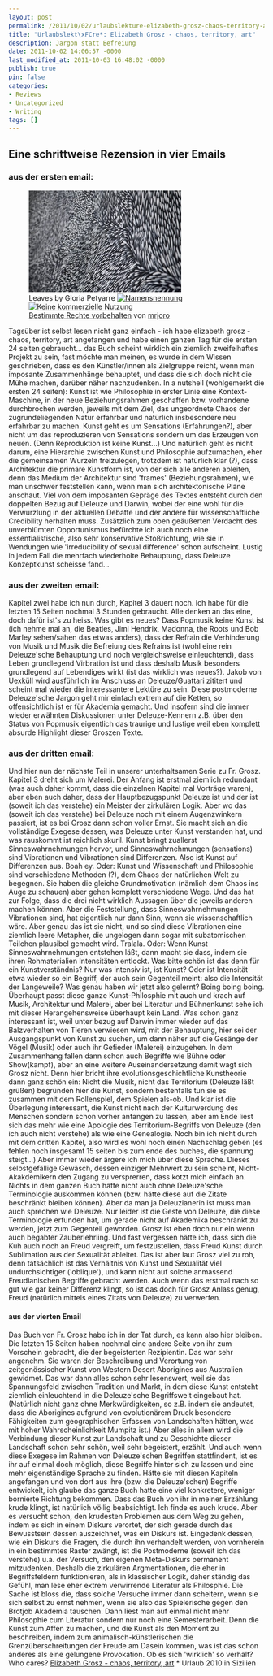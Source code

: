 ```yaml
---
layout: post
permalink: /2011/10/02/urlaubslekture-elizabeth-grosz-chaos-territory-art/
title: "Urlaubslekt\xFCre*: Elizabeth Grosz - chaos, territory, art"
description: Jargon statt Befreiung
date: 2011-10-02 14:06:57 -0000
last_modified_at: 2011-10-03 16:48:02 -0000
publish: true
pin: false
categories:
- Reviews
- Uncategorized
- Writing
tags: []
---
```

## Eine schrittweise Rezension in vier Emails

### aus der ersten email:
<figure>
  <a href="/assets/wp-content/uploads/2011/10/4552559424_3a28ed3e2a_o.jpg" target="_blank"><img src="/assets/wp-content/uploads/2011/10/4552559424_3a28ed3e2a_o-300x200.jpg" alt="Leaves by Gloria Petyarre"></a>
  <figcaption>
    Leaves by Gloria Petyarre
    <a href="https://creativecommons.org/licenses/by-nc/2.0/">
      <img decoding="async" title="Namensnennung" src="https://minimeta.de/wp-content/uploads/cc-images/cc_icon_attribution_small.gif" alt="Namensnennung" border="0">
      <img decoding="async" title="Keine kommerzielle Nutzung" src="https://minimeta.de/wp-content/uploads/cc-images/cc_icon_noncomm_small.gif" alt="Keine kommerzielle Nutzung" border="0">
    </a><br>
    <a title="Attribution-NonCommercial License" href="https://creativecommons.org/licenses/by-nc/2.0/">Bestimmte Rechte vorbehalten</a> von <a href="https://www.flickr.com/photos/mrjoro/">mrjoro</a></figcaption>
</figure>
Tagsüber ist selbst lesen nicht ganz einfach - ich habe elizabeth grosz - chaos, territory, art angefangen und habe einen ganzen Tag für die ersten 24 seiten gebraucht... das Buch scheint wirklich ein ziemlich zweifelhaftes Projekt zu sein, fast möchte man meinen, es wurde in dem Wissen geschrieben, dass es den Künstler/innen als Zielgruppe reicht, wenn man imposante Zusammenhänge behauptet, und dass die sich doch nicht die Mühe machen, darüber näher nachzudenken. In a nutshell (wohlgemerkt die ersten 24 seiten): Kunst ist wie Philosophie in erster Linie eine Kontext-Maschine, in der neue Beziehungsrahmen geschaffen bzw. vorhandene durchbrochen werden, jeweils mit dem Ziel, das ungeordnete Chaos der zugrundeliegenden Natur erfahrbar und natürlich insbesondere neu erfahrbar zu machen. Kunst geht es um Sensations (Erfahrungen?), aber nicht um das reproduzieren von Sensations sondern um das Erzeugen von neuen. (Denn Reproduktion ist keine Kunst...) Und natürlich geht es nicht darum, eine Hierarchie zwischen Kunst und Philosophie aufzumachen, eher die gemeinsamen Wurzeln freizulegen, trotzdem ist natürlich klar (?), dass Architektur die primäre Kunstform ist, von der sich alle anderen ableiten, denn das Medium der Architektur sind 'frames' (Beziehungsrahmen), wie man unschwer feststellen kann, wenn man sich architektonische Pläne anschaut. Viel von dem imposanten Gepräge des Textes entsteht durch den doppelten Bezug auf Deleuze und Darwin, wobei der eine wohl für die Verwurzlung in der aktuellen Debatte und der andere für wissenschaftliche Credibility herhalten muss. Zusätzlich zum oben geäußerten Verdacht des unverblümten Opportunismus befürchte ich auch noch eine essentialistische, also sehr konservative Stoßrichtung, wie sie in Wendungen wie 'irreducibility of sexual difference' schon aufscheint. Lustig in jedem Fall die mehrfach wiederholte Behauptung, dass Deleuze Konzeptkunst scheisse fand...

### aus der zweiten email:

Kapitel zwei habe ich nun durch, Kapitel 3 dauert noch. Ich habe für die letzten 15 Seiten nochmal 3 Stunden gebraucht. Alle denken an das eine, doch dafür ist's zu heiss. Was gibt es neues? Dass Popmusik keine Kunst ist (ich nehme mal an, die Beatles, Jimi Hendrix, Madonna, the Roots und Bob Marley sehen/sahen das etwas anders), dass der Refrain die Verhinderung von Musik und Musik die Befreiung des Refrains ist (wohl eine rein Deleuze'sche Behauptung und noch vergleichsweise einleuchtend), dass Leben grundlegend Virbration ist und dass deshalb Musik besonders grundlegend auf Lebendiges wirkt (ist das wirklich was neues?). Jakob von Uexküll wird ausführlich im Anschluss an Deleuze/Guattari zititert und scheint mal wieder die interessantere Lektüre zu sein. Diese postmoderne Deleuze'sche Jargon geht mir einfach extrem auf die Ketten, so offensichtlich ist er für Akademia gemacht. Und insofern sind die immer wieder erwähnten Diskussionen unter Deleuze-Kennern z.B. über den Status von Popmusik eigentlich das traurige und lustige weil eben komplett absurde Highlight dieser Groszen Texte.

### aus der dritten email:

Und hier nun der nächste Teil in unserer unterhaltsamen Serie zu Fr. Grosz. Kapitel 3 dreht sich um Malerei. Der Anfang ist erstmal ziemlich redundant (was auch daher kommt, dass die einzelnen Kapitel mal Vorträge waren), aber eben auch daher, dass der Hauptbezugspunkt Deleuze ist und der ist (soweit ich das verstehe) ein Meister der zirkulären Logik. Aber wo das (soweit ich das verstehe) bei Deleuze noch mit einem Augenzwinkern passiert, ist es bei Grosz dann schon voller Ernst. Sie macht sich an die vollständige Exegese dessen, was Deleuze unter Kunst verstanden hat, und was rauskommt ist reichlich skuril. Kunst bringt zuallerst Sinneswahrnehmungen hervor, und Sinneswahrnehmungen (sensations) sind Vibrationen und Vibrationen sind Differenzen. Also ist Kunst auf Differenzen aus. Boah ey. Oder: Kunst und Wissenschaft und Philosophie sind verschiedene Methoden (?), dem Chaos der natürlichen Welt zu begegnen. Sie haben die gleiche Grundmotivation (nämlich dem Chaos ins Auge zu schauen) aber gehen komplett verschiedene Wege. Und das hat zur Folge, dass die drei nicht wirklich Aussagen über die jeweils anderen machen können. Aber die Feststellung, dass Sinneswahrnehmungen Vibrationen sind, hat eigentlich nur dann Sinn, wenn sie wissenschaftlich wäre. Aber genau das ist sie nicht, und so sind diese Vibrationen eine ziemlich leere Metapher, die ungelogen dann sogar mit subatomischen Teilchen plausibel gemacht wird. Tralala. Oder: Wenn Kunst Sinneswahrnehmungen entstehen läßt, dann macht sie dass, indem sie ihren Rohmaterialien Intensitäten entlockt. Was bitte schön ist das denn für ein Kunstverständnis? Nur was intensiv ist, ist Kunst? Oder ist Intensität etwa wieder so ein Begriff, der auch sein Gegenteil meint: also die Intensität der Langeweile? Was genau haben wir jetzt also gelernt? Boing boing boing. Überhaupt passt diese ganze Kunst-Philosphie mit auch und krach auf Musik, Architektur und Malerei, aber bei Literatur und Bühnenkunst sehe ich mit dieser Herangehensweise überhaupt kein Land. Was schon ganz interessant ist, weil unter bezug auf Darwin immer wieder auf das Balzverhalten von Tieren verwiesen wird, mit der Behauptung, hier sei der Ausgangspunkt von Kunst zu suchen, um dann näher auf die Gesänge der Vögel (Musik) oder auch ihr Gefieder (Malerei) einzugehen. In dem Zusammenhang fallen dann schon auch Begriffe wie Bühne oder Show(kampf), aber an eine weitere Auseinandersetzung damit wagt sich Grosz nicht. Denn hier bricht ihre evolutionsgeschichtliche Kunstheorie dann ganz schön ein: Nicht die Musik, nicht das Territorium (Deleuze läßt grüßen) begründen hier die Kunst, sondern bestenfalls tun sie es zusammen mit dem Rollenspiel, dem Spielen als-ob. Und klar ist die Überlegung interessant, die Kunst nicht nach der Kulturwerdung des Menschen sondern schon vorher anfangen zu lassen, aber am Ende liest sich das mehr wie eine Apologie des Territorium-Begriffs von Deleuze (den ich auch nicht verstehe) als wie eine Genealogie. Noch bin ich nicht durch mit dem dritten Kapitel, also wird es wohl noch einen Nachschlag geben (es fehlen noch insgesamt 15 seiten bis zum ende des buches, die spannung steigt...) Aber immer wieder ärgere ich mich über diese Sprache. Dieses selbstgefällige Gewäsch, dessen einziger Mehrwert zu sein scheint, Nicht-Akakdemikern den Zugang zu versprerren, dass kotzt mich einfach an. Nichts in dem ganzen Buch hätte nicht auch ohne Deleuze'sche Terminologie auskommen können (bzw. hätte diese auf die Zitate beschränkt bleiben können). Aber da man ja Deleuzianerin ist muss man auch sprechen wie Deleuze. Nur leider ist die Geste von Deleuze, die diese Terminologie erfunden hat, um gerade nicht auf Akademika beschränkt zu werden, jetzt zum Gegenteil geworden. Grosz ist eben doch nur ein wenn auch begabter Zauberlehrling. Und fast vergessen hätte ich, dass sich die Kuh auch noch an Freud vergreift, um festzustellen, dass Freud Kunst durch Sublimation aus der Sexualität ableitet. Das ist aber laut Grosz viel zu roh, denn tatsächlich ist das Verhältnis von Kunst und Sexualität viel undurchsichtiger ('oblique'), und kann nicht auf solche anmassend Freudianischen Begriffe gebracht werden. Auch wenn das erstmal nach so gut wie gar keiner Differenz klingt, so ist das doch für Grosz Anlass genug, Freud (natürlich mittels eines Zitats von Deleuze) zu verwerfen.

#### aus der vierten Email

Das Buch von Fr. Grosz habe ich in der Tat durch, es kann also hier bleiben. Die letzten 15 Seiten haben nochmal eine andere Seite von ihr zum Vorschein gebracht, die der begeisterten Rezipientin. Das war sehr angenehm. Sie waren der Beschreibung und Verortung von zeitgenössischer Kunst von Western Desert Aborigines aus Australien gewidmet. Das war dann alles schon sehr lesenswert, weil sie das Spannungsfeld zwischen Tradition und Markt, in dem diese Kunst entsteht ziemlich einleuchtend in die Deleuze'sche Begriffswelt eingebaut hat. (Natürlich nicht ganz ohne Merkwürdigkeiten, so z.B. indem sie andeutet, dass die Aborigines aufgrund von evolutionärem Druck besondere Fähigkeiten zum geographischen Erfassen von Landschaften hätten, was mit hoher Wahrscheinlichkeit Mumpitz ist.) Aber alles in allem wird die Verbindung dieser Kunst zur Landschaft und zu Geschichte dieser Landschaft schon sehr schön, weil sehr begeistert, erzählt. Und auch wenn diese Exegese im Rahmen von Deleuze'schen Begriffen stattfindent, ist es ihr auf einmal doch möglich, diese Begriffe hinter sich zu lassen und eine mehr eigenständige Sprache zu finden. Hätte sie mit diesen Kapiteln angefangen und von dort aus ihre (bzw. die Deleuze'schen) Begriffe entwickelt, ich glaube das ganze Buch hatte eine viel konkretere, weniger bornierte Richtung bekommen. Dass das Buch von ihr in meiner Erzählung krude klingt, ist natürlich völlig beabsichtigt. Ich finde es auch krude. Aber es versucht schon, den krudesten Problemen aus dem Weg zu gehen, indem es sich in einem Diskurs verortet, der sich gerade durch das Bewusstsein dessen auszeichnet, was ein Diskurs ist. Eingedenk dessen, wie ein Diskurs die Fragen, die durch ihn verhandelt werden, von vornherein in ein bestimmtes Raster zwängt, ist die Postmoderne (soweit ich das verstehe) u.a. der Versuch, den eigenen Meta-Diskurs permanent mitzudenken. Deshalb die zirkulären Argmentationen, die eher in Begriffsfeldern funktionieren, als in klassischer Logik, daher ständig das Gefühl, man lese eher extrem verwirrende Literatur als Philosphie. Die Sache ist bloss die, dass solche Versuche immer dann scheitern, wenn sie sich selbst zu ernst nehmen, wenn sie also das Spielerische gegen den Brotjob Akademia tauschen. Dann liest man auf einmal nicht mehr Philosophie cum Literatur sondern nur noch eine Semesterarbeit. Denn die Kunst zum Affen zu machen, und die Kunst als den Moment zu beschreiben, indem zum animalisch-künstlerischen die Grenzüberschreitungen der Freude am Dasein kommen, was ist das schon anderes als eine gelungene Provokation. Ob es sich 'wirklich' so verhält? Who cares? [Elizabeth Grosz - chaos, territory, art](https://www.buecher.de/shop/deleuze-gilles/chaos-territory-art/grosz-elizabeth/products_products/detail/prod_id/23366186/ "Shop till you drop") * Urlaub 2010 in Sizilien
